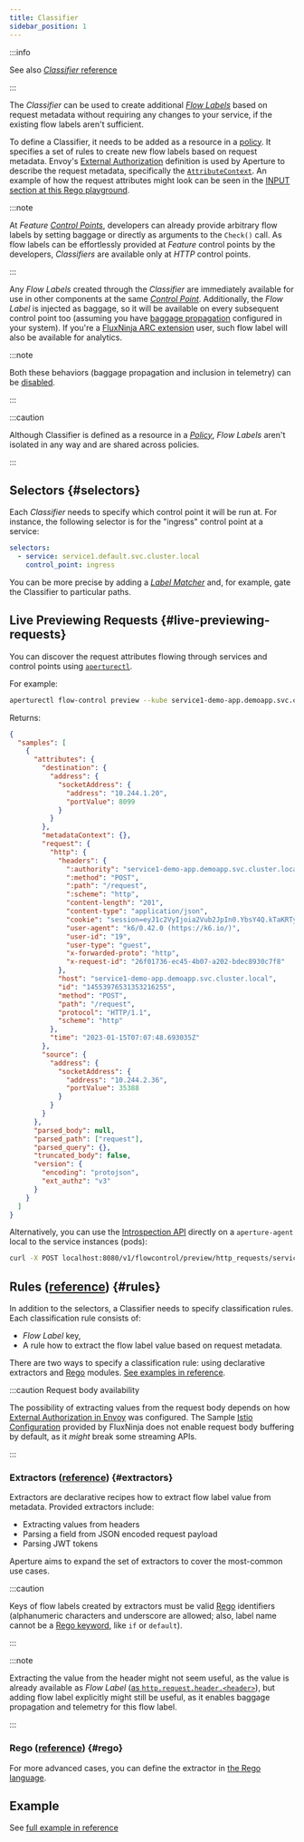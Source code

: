 ```yaml
---
title: Classifier
sidebar_position: 1
---
```


:::info

See also [_Classifier_ reference][reference]

:::

The _Classifier_ can be used to create additional [_Flow Labels_][label] based
on request metadata without requiring any changes to your service, if the
existing flow labels aren't sufficient.

To define a Classifier, it needs to be added as a resource in a
[policy][policies]. It specifies a set of rules to create new flow labels based
on request metadata. Envoy's [External Authorization][ext-authz] definition is
used by Aperture to describe the request metadata, specifically the
[`AttributeContext`][attr-context]. An example of how the request attributes
might look can be seen in the [INPUT section at this Rego
playground][rego-playground].

:::note

At _Feature_ [_Control Points_][control-point], developers can already provide
arbitrary flow labels by setting baggage or directly as arguments to the
`Check()` call. As flow labels can be effortlessly provided at _Feature_ control
points by the developers, _Classifiers_ are available only at _HTTP_ control
points.

:::

Any _Flow Labels_ created through the _Classifier_ are immediately available for
use in other components at the same [_Control Point_][control-point].
Additionally, the _Flow Label_ is injected as baggage, so it will be available
on every subsequent control point too (assuming you have [baggage
propagation][baggage] configured in your system). If you're a [FluxNinja ARC
extension][arc] user, such flow label will also be available for analytics.

:::note

Both these behaviors (baggage propagation and inclusion in telemetry) can be
[disabled][rule].

:::

:::caution

Although Classifier is defined as a resource in a [_Policy_][policies], _Flow
Labels_ aren't isolated in any way and are shared across policies.

:::

## Selectors {#selectors}

Each _Classifier_ needs to specify which control point it will be run at. For
instance, the following selector is for the "ingress" control point at a
service:

```yaml
selectors:
  - service: service1.default.svc.cluster.local
    control_point: ingress
```

You can be more precise by adding a [_Label Matcher_][label-matcher] and, for
example, gate the Classifier to particular paths.

## Live Previewing Requests {#live-previewing-requests}

You can discover the request attributes flowing through services and control
points using [`aperturectl`][aperturectl].

For example:

```sh
aperturectl flow-control preview --kube service1-demo-app.demoapp.svc.cluster.local ingress --http
```

Returns:

```json
{
  "samples": [
    {
      "attributes": {
        "destination": {
          "address": {
            "socketAddress": {
              "address": "10.244.1.20",
              "portValue": 8099
            }
          }
        },
        "metadataContext": {},
        "request": {
          "http": {
            "headers": {
              ":authority": "service1-demo-app.demoapp.svc.cluster.local",
              ":method": "POST",
              ":path": "/request",
              ":scheme": "http",
              "content-length": "201",
              "content-type": "application/json",
              "cookie": "session=eyJ1c2VyIjoia2Vub2JpIn0.YbsY4Q.kTaKRTyOIfVlIbNB48d9YH6Q0wo",
              "user-agent": "k6/0.42.0 (https://k6.io/)",
              "user-id": "19",
              "user-type": "guest",
              "x-forwarded-proto": "http",
              "x-request-id": "26f01736-ec45-4b07-a202-bdec8930c7f8"
            },
            "host": "service1-demo-app.demoapp.svc.cluster.local",
            "id": "14553976531353216255",
            "method": "POST",
            "path": "/request",
            "protocol": "HTTP/1.1",
            "scheme": "http"
          },
          "time": "2023-01-15T07:07:48.693035Z"
        },
        "source": {
          "address": {
            "socketAddress": {
              "address": "10.244.2.36",
              "portValue": 35388
            }
          }
        }
      },
      "parsed_body": null,
      "parsed_path": ["request"],
      "parsed_query": {},
      "truncated_body": false,
      "version": {
        "encoding": "protojson",
        "ext_authz": "v3"
      }
    }
  ]
}
```

Alternatively, you can use the
[Introspection API](/reference/api/agent/flow-preview-service-preview-http-requests.api.mdx)
directly on a `aperture-agent` local to the service instances (pods):

```sh
curl -X POST localhost:8080/v1/flowcontrol/preview/http_requests/service1-demo-app.demoapp.svc.cluster.local/ingress?samples=1
```

## Rules ([reference][rule]) {#rules}

In addition to the selectors, a Classifier needs to specify classification
rules. Each classification rule consists of:

- _Flow Label_ key,
- A rule how to extract the flow label value based on request metadata.

There are two ways to specify a classification rule: using declarative
extractors and [Rego][rego] modules. [See examples in reference][rule].

:::caution Request body availability

The possibility of extracting values from the request body depends on how
[External Authorization in Envoy][ext-authz-extension] was configured. The
Sample [Istio Configuration][install-istio] provided by FluxNinja does not
enable request body buffering by default, as it _might_ break some streaming
APIs.

:::

### Extractors ([reference][extractor]) {#extractors}

Extractors are declarative recipes how to extract flow label value from
metadata. Provided extractors include:

- Extracting values from headers
- Parsing a field from JSON encoded request payload
- Parsing JWT tokens

Aperture aims to expand the set of extractors to cover the most-common use
cases.

:::caution

Keys of flow labels created by extractors must be valid [Rego][rego] identifiers
(alphanumeric characters and underscore are allowed; also, label name cannot be
a [Rego keyword][rego-kw], like `if` or `default`).

:::

:::note

Extracting the value from the header might not seem useful, as the value is
already available as _Flow Label_ ([as
`http.request.header.<header>`][request-labels]), but adding flow label
explicitly might still be useful, as it enables baggage propagation and
telemetry for this flow label.

:::

<!-- vale off -->

### Rego ([reference][rego-rule]) {#rego}

<!-- vale on -->

For more advanced cases, you can define the extractor in [the Rego
language][rego].

## Example

See [full example in reference][reference]

[ext-authz-extension]:
  https://www.envoyproxy.io/docs/envoy/latest/configuration/http/http_filters/ext_authz_filter#config-http-filters-ext-authz
[ext-authz]:
  https://www.envoyproxy.io/docs/envoy/latest/api-v3/service/auth/v3/external_auth.proto#authorization-service-proto
[attr-context]:
  https://www.envoyproxy.io/docs/envoy/latest/api-v3/service/auth/v3/attribute_context.proto
[rego-playground]: https://play.openpolicyagent.org/p/mG0sXxCNdQ
[label]: /concepts/flow-control/flow-label.md
[baggage]: /concepts/flow-control/flow-label.md#baggage
[request-labels]: ../flow-label.md#request-labels
[reference]: /reference/policies/spec.md#classifier
[rule]: /reference/policies/spec.md#rule
[extractor]: /reference/policies/spec.md#extractor
[rego-rule]: /reference/policies/spec.md#rule-rego
[arc]: /arc/extension.md
[label-matcher]: ../selector.md#label-matcher
[policies]: /concepts/policy/policy.md
[rego]: https://www.openpolicyagent.org/docs/latest/policy-language/
[rego-kw]:
  https://www.openpolicyagent.org/docs/latest/policy-reference/#reserved-names
[control-point]: ../selector.md#control-point
[install-istio]: /get-started/integrations/flow-control/envoy/istio.md
[aperturectl]: /get-started/aperture-cli/aperture-cli.md
